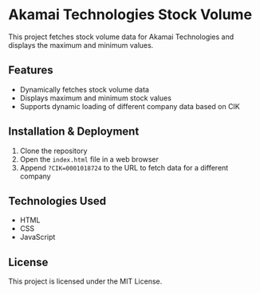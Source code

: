# Akamai Technologies Stock Volume

This project fetches stock volume data for Akamai Technologies and displays the maximum and minimum values.

## Features
- Dynamically fetches stock volume data
- Displays maximum and minimum stock values
- Supports dynamic loading of different company data based on CIK

## Installation & Deployment
1. Clone the repository
2. Open the `index.html` file in a web browser
3. Append `?CIK=0001018724` to the URL to fetch data for a different company

## Technologies Used
- HTML
- CSS
- JavaScript

## License
This project is licensed under the MIT License.